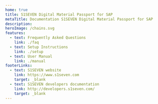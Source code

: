 ```yaml
---
home: true
title: S1SEVEN Digital Material Passport for SAP
metaTitle: Documentation S1SEVEN Digital Material Passport for SAP
description: 
heroImage: /chains.svg
features:
  - text: Frequently Asked Questions
    link: ./faq
  - text: Setup Instructions
    link: ./setup
  - text: User Manual
    link: ./manual
footerLinks:
  - text: S1SEVEN website
    link: https://www.s1seven.com
    target: _blank
  - text: S1SEVEN developers documentation
    link: http://developers.s1seven.com/
    target: _blank
---
```


